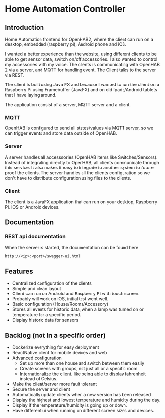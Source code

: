 # Home Automation Controller

## Introduction
Home Automation frontend for OpenHAB2, where the client can run on a desktop, embedded (raspberry pi), Android phone and iOS.

I wanted a better experience than the website, using different clients to be able to get sensor data, switch on/off accessories. I also wanted to control my accessories with my voice.
The clients is communicating with OpenHAB 2 via a server, and MQTT for handling event. The Client talks to the server via REST.

The client is built using Java FX and because I wanted to run the client on a Raspberry Pi using Framebuffer (JavaFX) and on old Ipads/Android tablets that I have laying around.

The application consist of a server, MQTT server and a client.

### MQTT
OpenHAB is configured to send all states/values via MQTT server, so we can trigger events and store data outside of OpenHAB.

### Server
A server handles all accesssories (OpenHAB items like Switches/Sensors). Instead of integrating directly to OpenHAB, all clients communicate through this service. It also makes it easy to integrate to another system to future proof the clients.
The server handles all the clients configuration so we don't have to distribute configuration using files to the clients.

### Client
The client is a JavaFX application that can run on your desktop, Raspberry Pi, iOS or Android devices.

## Documentation

### REST api documentation
When the server is started, the documentation can be found here
```
http://<ip>:<port>/swagger-ui.html
```

## Features
* Centralized configuration of the clients
* Simple and clean layout
* Client can run on Android and Raspberry Pi with touch screen.
* Probably will work on iOS, initial test went well.
* Basic configuration (House/Rooms/Accessory)
* Stores all events for historic data, when a lamp was turned on or temperature for a specific period.
* Display historic data for sensors

## Backlog (not in a specific order)
* Dockerize everything for easy deployment
* ReactNative client for mobile devices and web
* Advanced configuration
  * Set up more than one house and switch between them easily
  * Create screens with groups, not just all or a specific room
  * Internationalize the client, like being able to display fahrenheit instead of Celsius.
* Make the client/server more fault tolerant
* Secure the server and client
* Automatically update clients when a new version has been released
* Display the highest and lowest temperature and humidity during the day.
* Display if the temperature/humidity is going up or down.
* Have different ui when running on different screen sizes and devices.
